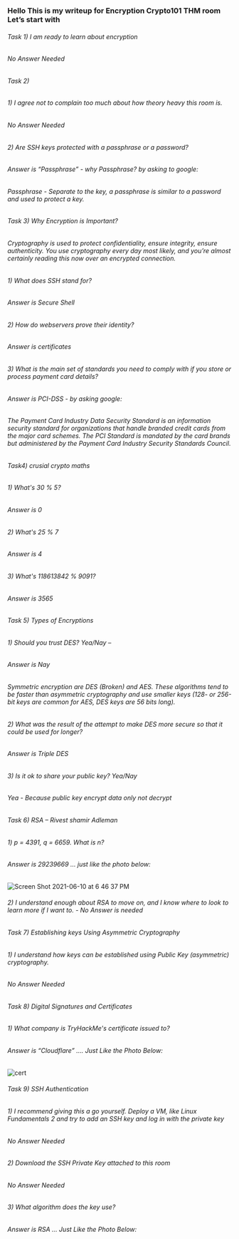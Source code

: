 ### Hello This is my writeup for Encryption Crypto101 THM room Let’s start with  
###### Task 1) I am ready to learn about encryption  
###### No Answer Needed  
###### Task 2)  
###### 1) I agree not to complain too much about how theory heavy this room is. 
###### No Answer Needed 
###### 2) Are SSH keys protected with a passphrase or a password? 
###### Answer is “Passphrase” - why Passphrase?  by asking to google: 
###### Passphrase - Separate to the key, a passphrase is similar to a password and used to protect a key.  
###### Task 3) Why Encryption is Important?  
###### Cryptography is used to protect confidentiality, ensure integrity, ensure authenticity. You use cryptography every day most likely, and you’re almost certainly reading this now over an encrypted connection.  
###### 1) What does SSH stand for?  
###### Answer is Secure Shell 
###### 2) How do webservers prove their identity? 
###### Answer is certificates 
###### 3) What is the main set of standards you need to comply with if you store or process payment card details?
###### Answer is PCI-DSS - by asking google: 
###### The Payment Card Industry Data Security Standard is an information security standard for organizations that handle branded credit cards from the major card schemes. The PCI Standard is mandated by the card brands but administered by the Payment Card Industry Security Standards Council. 
###### Task4) crusial crypto maths 
###### 1) What's 30 % 5? 
###### Answer is 0 
###### 2) What's 25 % 7
###### Answer is 4 
###### 3) What's 118613842 % 9091?
###### Answer is 3565 
###### Task 5) Types of Encryptions
###### 1)	Should you trust DES? Yea/Nay –
###### Answer is Nay  
###### Symmetric encryption are DES (Broken) and AES. These algorithms tend to be faster than asymmetric cryptography and use smaller keys (128- or 256-bit keys are common for AES, DES keys are 56 bits long). 
###### 2) What was the result of the attempt to make DES more secure so that it could be used for longer?
###### Answer is Triple DES 
###### 3) Is it ok to share your public key? Yea/Nay
###### Yea - Because public key encrypt data only not decrypt 
 ###### Task 6) RSA – Rivest shamir Adleman 
###### 1)  p = 4391, q = 6659. What is n? 
###### Answer is 29239669 … just like the photo below:
![Screen Shot 2021-06-10 at 6 46 37 PM](https://user-images.githubusercontent.com/47929033/124304082-85533480-db63-11eb-8fad-4a7e50c2a260.png)
###### 2) I understand enough about RSA to move on, and I know where to look to learn more if I want to. - No Answer is needed 
###### Task 7) Establishing keys Using Asymmetric Cryptography 
###### 1) I understand how keys can be established using Public Key (asymmetric) cryptography. 
###### No Answer Needed 
###### Task 8) Digital Signatures and Certificates 
###### 1) What company is TryHackMe's certificate issued to? 
###### Answer is “Cloudflare” …. Just Like the Photo Below: 
![cert](https://user-images.githubusercontent.com/47929033/124304580-2e019400-db64-11eb-8b7d-cf90acca62d6.png)
###### Task 9) SSH Authentication
###### 1) I recommend giving this a go yourself. Deploy a VM, like Linux Fundamentals 2 and try to add an SSH key and log in with the private key  
###### No Answer Needed 
###### 2) Download the SSH Private Key attached to this room 
###### No Answer Needed 
###### 3) What algorithm does the key use? 
###### Answer is RSA … Just Like the Photo Below:






